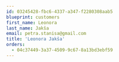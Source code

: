 ```yaml
---
id: 03245428-fbc6-4337-a347-f2280308aab5
blueprint: customers
first_name: Leonora
last_name: Jakša
email: petra.stanisa@gmail.com
title: 'Leonora Jakša'
orders:
  - 04c37449-3a37-4509-9c67-8a13bd3ebf59
---
```

